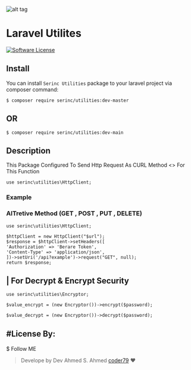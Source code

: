 ![alt tag](https://blogvaronis2.wpengine.com/wp-content/uploads/2019/12/pgp-encryption-hero.png "Encryptor")

Laravel Utilites
=======================
[![Software License](https://img.shields.io/badge/license-MIT-brightgreen.svg?style=flat-square)](LICENSE.md)

 
## Install

You can install `Serinc Utilities` package to your laravel project via composer command:
```
$ composer require serinc/utilities:dev-master
```

## OR
```
$ composer require serinc/utilities:dev-main
````

## Description

This Package Configured To Send Http Request As CURL Method <> For This Function 

``````
use serinc\utilities\HttpClient;

``````

### Example
### AlTretive  Method (GET , POST , PUT , DELETE)

`````
use serinc\utilities\HttpClient;

$httpClient = new HttpClient("$url");
$response = $httpClient->setHeaders([
'Authorization' => 'Berare Token',
'Content-Type' => 'application/json',
])->setUri('/api?example')->request("GET", null);
return $response;
``````
## | For Decrypt & Encrypt Security 

`````
use serinc\utilities\Encryptor;

$value_encrypt = (new Encryptor())->encrypt($password);

$value_decrypt = (new Encryptor())->decrypt($password);

`````

#License By:
-----------------------------------------------------

####
$ Follow ME
>Develope by Dev Ahmed S. Ahmed [coder79](https://coder79.online/) ❤


